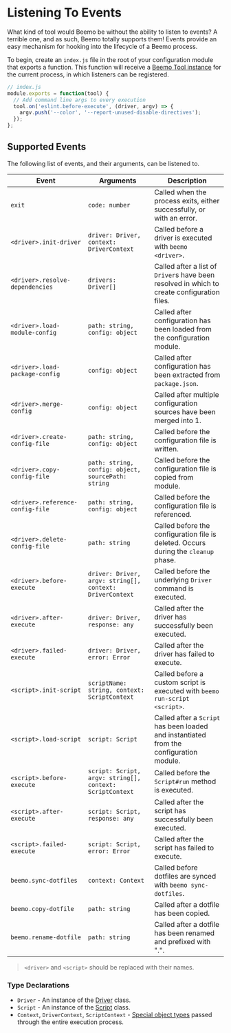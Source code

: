 # Listening To Events

What kind of tool would Beemo be without the ability to listen to events? A terrible one, and as
such, Beemo totally supports them! Events provide an easy mechanism for hooking into the lifecycle
of a Beemo process.

To begin, create an `index.js` file in the root of your configuration module that exports a
function. This function will receive a [Beemo Tool instance](./tool.md) for the current process, in
which listeners can be registered.

```js
// index.js
module.exports = function(tool) {
  // Add command line args to every execution
  tool.on('eslint.before-execute', (driver, argv) => {
    argv.push('--color', '--report-unused-disable-directives');
  });
};
```

## Supported Events

The following list of events, and their arguments, can be listened to.

| Event                            | Arguments                                                | Description                                                                                 |
| -------------------------------- | -------------------------------------------------------- | ------------------------------------------------------------------------------------------- |
| `exit`                           | `code: number`                                           | Called when the process exits, either successfully, or with an error.                       |
| `<driver>.init-driver`           | `driver: Driver, context: DriverContext`                 | Called before a driver is executed with `beemo <driver>`.                                   |
| `<driver>.resolve-dependencies`  | `drivers: Driver[]`                                      | Called after a list of `Driver`s have been resolved in which to create configuration files. |
| `<driver>.load-module-config`    | `path: string, config: object`                           | Called after configuration has been loaded from the configuration module.                   |
| `<driver>.load-package-config`   | `config: object`                                         | Called after configuration has been extracted from `package.json`.                          |
| `<driver>.merge-config`          | `config: object`                                         | Called after multiple configuration sources have been merged into 1.                        |
| `<driver>.create-config-file`    | `path: string, config: object`                           | Called before the configuration file is written.                                            |
| `<driver>.copy-config-file`      | `path: string, config: object, sourcePath: string`       | Called before the configuration file is copied from module.                                 |
| `<driver>.reference-config-file` | `path: string, config: object`                           | Called before the configuration file is referenced.                                         |
| `<driver>.delete-config-file`    | `path: string`                                           | Called before the configuration file is deleted. Occurs during the `cleanup` phase.         |
| `<driver>.before-execute`        | `driver: Driver, argv: string[], context: DriverContext` | Called before the underlying `Driver` command is executed.                                  |
| `<driver>.after-execute`         | `driver: Driver, response: any`                          | Called after the driver has successfully been executed.                                     |
| `<driver>.failed-execute`        | `driver: Driver, error: Error`                           | Called after the driver has failed to execute.                                              |
| `<script>.init-script`           | `scriptName: string, context: ScriptContext`             | Called before a custom script is executed with `beemo run-script <script>`.                 |
| `<script>.load-script`           | `script: Script`                                         | Called after a `Script` has been loaded and instantiated from the configuration module.     |
| `<script>.before-execute`        | `script: Script, argv: string[], context: ScriptContext` | Called before the `Script#run` method is executed.                                          |
| `<script>.after-execute`         | `script: Script, response: any`                          | Called after the script has successfully been executed.                                     |
| `<script>.failed-execute`        | `script: Script, error: Error`                           | Called after the script has failed to execute.                                              |
| `beemo.sync-dotfiles`            | `context: Context`                                       | Called before dotfiles are synced with `beemo sync-dotfiles`.                               |
| `beemo.copy-dotfile`             | `path: string`                                           | Called after a dotfile has been copied.                                                     |
| `beemo.rename-dotfile`           | `path: string`                                           | Called after a dotfile has been renamed and prefixed with ".".                              |

> `<driver>` and `<script>` should be replaced with their names.

### Type Declarations

- `Driver` - An instance of the
  [Driver](https://github.com/milesj/beemo/blob/master/packages/core/src/Driver.js) class.
- `Script` - An instance of the
  [Script](https://github.com/milesj/beemo/blob/master/packages/core/src/Script.js) class.
- `Context`, `DriverContext`, `ScriptContext` -
  [Special object types](https://github.com/milesj/beemo/blob/master/packages/core/src/types.js#L53)
  passed through the entire execution process.
